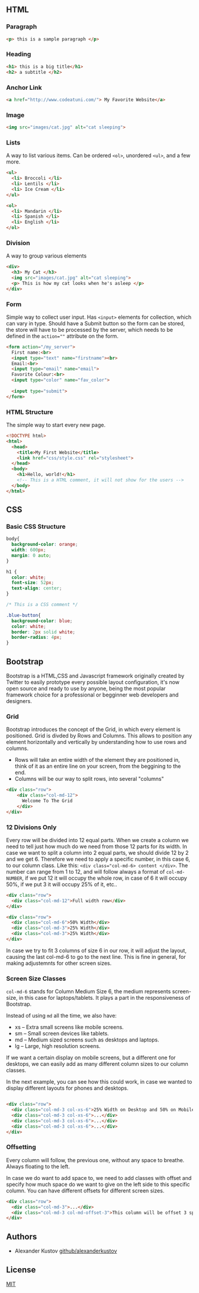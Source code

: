 ## HTML

### Paragraph
```html
<p> this is a sample paragraph </p>
```
### Heading
```html
<h1> this is a big title</h1>
<h2> a subtitle </h2>
```
### Anchor Link
```html
<a href="http://www.codeatuni.com/"> My Favorite Website</a>
```
### Image
```html
<img src="images/cat.jpg" alt="cat sleeping">
```

### Lists
A way to list various items. Can be ordered `<ol>`, unordered `<ul>`, and a few more.
```html
<ul>
  <li> Broccoli </li>
  <li> Lentils </li>
  <li> Ice Cream </li>
</ul>

<ol>
  <li> Mandarin </li>
  <li> Spanish </li>
  <li> English </li>
</ol>
```

### Division
A way to group various elements
```html
<div>
  <h3> My Cat </h3>
  <img src="images/cat.jpg" alt="cat sleeping">
  <p> This is how my cat looks when he's asleep </p>
</div>
```
### Form
Simple way to collect user input. Has `<input>` elements for collection, which can vary in type. Should have a Submit button so the form can be stored, the store will have to be processed by the server, which needs to be defined in the `action=""` attribute on the form.
```html
<form action="/my_server">
  First name:<br>
  <input type="text" name="firstname"><br>
  Email:<br>
  <input type="email" name="email">
  Favorite Colour:<br>
  <input type="color" name="fav_color">
  
  <input type="submit">
</form>
```

### HTML Structure
The simple way to start every new page.
```html
<!DOCTYPE html>
<html>
  <head>
    <title>My First Website</title>
    <link href="css/style.css" rel="stylesheet">
  </head>
  <body>
    <h1>Hello, world!</h1>
    <!-- This is a HTML comment, it will not show for the users -->
  </body>
</html>
```


## CSS

### Basic CSS Structure
```css
body{
  background-color: orange;
  width: 600px;
  margin: 0 auto;
}

h1 {
  color: white;
  font-size: 52px;
  text-align: center;
}

/* This is a CSS comment */

.blue-button{
  background-color: blue;
  color: white;
  border: 2px solid white;
  border-radius: 4px;
}
```

## Bootstrap
Bootstrap is a HTML,CSS and Javascript framework originally created by Twitter to easily prototype every possible layout configuration, it's now open source and ready to use by anyone, being the most popular framework choice for a professional or begginner web developers and designers.

### Grid

Bootstrap introduces the concept of the Grid, in which every element is positioned. Grid is divded by Rows and Columns. This allows to position any element horizontally and vertically by understanding how to use rows and columns.

- Rows will take an entire width of the element they are positioned in, think of it as an entire line on your screen, from the beggining to the end.
- Columns will be our way to split rows, into several "columns"

```html
<div class="row">
    <div class="col-md-12">
      Welcome To The Grid
    </div>
</div>
```

### 12 Divisions Only

Every row will be divided into 12 equal parts. 
When we create a column we need to tell just how much do we need from those 12 parts for its width. 
In case we want to split a column into 2 equal parts, we should divide 12 by 2 and we get 6. Therefore we need to apply a specific number, in this case 6, to our column class. Like this: `<div class="col-md-6> content </div>`.
The number can range from 1 to 12, and will follow always a format of `col-md-NUMBER`, if we put 12 it will occupy the whole row, in case of 6 it will occupy 50%, if we put 3 it will occupy 25% of it, etc..

```html
<div class="row">
  <div class="col-md-12">Full width row</div>
</div>

<div class="row">
  <div class="col-md-6">50% Width</div>
  <div class="col-md-3">25% Width</div>
  <div class="col-md-3">25% Width</div>
</div>
```

In case we try to fit 3 columns of size 6 in our row, it will adjust the layout, causing the last col-md-6 to go to the next line. This is fine in general, for making adjustemnts for other screen sizes.

### Screen Size Classes
`col-md-6` stands for Column Medium Size 6, the medium represents screen-size, in this case for laptops/tablets. It plays a part in the responsiveness of Bootstrap.

Instead of using `md` all the time, we also have:
- xs – Extra small screens like mobile screens.
- sm – Small screen devices like tablets.
- md – Medium sized screens such as desktops and laptops.
- lg – Large, high resolution screens.

If we want a certain display on mobile screens, but a different one for desktops, we can easily add as many different column sizes to our column classes.

In the next example, you can see how this could work, in case we wanted to display different layouts for phones and desktops.

```html

<div class="row">
  <div class="col-md-3 col-xs-6">25% Width on Desktop and 50% on Mobile</div>
  <div class="col-md-3 col-xs-6">...</div>
  <div class="col-md-3 col-xs-6">...</div>
  <div class="col-md-3 col-xs-6">...</div>
</div>
```
### Offsetting

Every column will follow, the previous one, without any space to breathe. Always floating to the left.

In case we do want to add space to, we need to add classes with offset and specify how much space do we want to give on the left side to this specific column. You can have different offsets for different screen sizes.

```html
<div class="row">
  <div class="col-md-3">...</div>
  <div class="col-md-3 col-md-offset-3">This column will be offset 3 spaces before displaying its content</div>
</div>
```


## Authors
- Alexander Kustov [github/alexanderkustov](https://github.com/alexanderkustov)


## License

[MIT](https://github.com/jonschlinkert/remarkable/blob/master/LICENSE)
